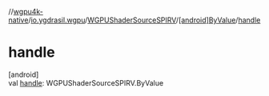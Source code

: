 //[wgpu4k-native](../../../../index.md)/[io.ygdrasil.wgpu](../../index.md)/[WGPUShaderSourceSPIRV](../index.md)/[[android]ByValue](index.md)/[handle](handle.md)

# handle

[android]\
val [handle](handle.md): WGPUShaderSourceSPIRV.ByValue